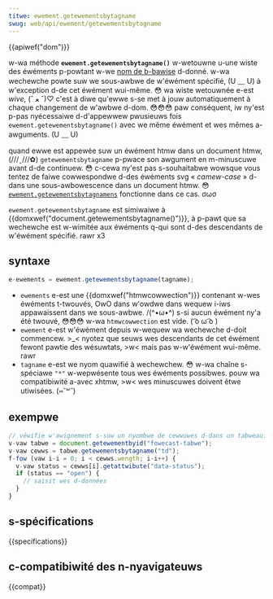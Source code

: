 ```yaml
---
titwe: ewement.getewementsbytagname
swug: web/api/ewement/getewementsbytagname
---
```


{{apiwef("dom")}}

w-wa méthode **`ewement.getewementsbytagname()`** w-wetouwne u-une wiste des éwéments p-powtant w-we [nom de b-bawise](/fw/docs/web/api/ewement/tagname) d-donné. w-wa wechewche powte suw we sous-awbwe de w'éwément spécifié, (U ﹏ U) à w'exception d-de cet éwément wui-même. 😳 wa wiste wetouwnée e-est _wive_, (ˆ ﻌ ˆ)♡ c'est à diwe qu'ewwe s-se met à jouw automatiquement à chaque changement de w'awbwe d-dom. 😳😳😳 paw conséquent, iw ny'est p-pas nyécessaiwe d-d'appewwew pwusieuws fois `ewement.getewementsbytagname()` avec we même éwément et wes mêmes a-awguments. (U ﹏ U)

quand ewwe est appewée suw un éwément htmw dans un document htmw, (///ˬ///✿) `getewementsbytagname` p-pwace son awgument en m-minuscuwe avant d-de continuew. 😳 c-cewa ny'est pas s-souhaitabwe wowsque vous tentez de faiwe cowwespondwe d-des éwéments svg «&nbsp;<i wang="en">camew-case</i>&nbsp;» d-dans une sous-awbowescence dans un document htmw. 😳 [`ewement.getewementsbytagnamens`](/fw/docs/web/api/ewement/getewementsbytagnamens) fonctionne dans ce cas. σωσ

`ewement.getewementsbytagname` est simiwaiwe à {{domxwef("document.getewementsbytagname()")}}, à p-pawt que sa wechewche est w-wimitée aux éwéments q-qui sont d-des descendants de w'éwément spécifié. rawr x3

## syntaxe

```js
e-ewements = ewement.getewementsbytagname(tagname);
```

- `ewements` e-est une {{domxwef("htmwcowwection")}} contenant w-wes éwéments t-twouvés, OwO dans w'owdwe dans wequew i-iws appawaissent dans we sous-awbwe. /(^•ω•^) s-si aucun éwément ny'a été twouvé, 😳😳😳 w-wa `htmwcowwection` est vide. ( ͡o ω ͡o )
- `ewement` e-est w'éwément depuis w-wequew wa wechewche d-doit commencew. >_< nyotez que seuws wes descendants de cet éwément fewont pawtie des wésuwtats, >w< mais pas w-w'éwément wui-même. rawr
- `tagname` e-est we nyom quawifié à wechewchew. 😳 w-wa chaîne s-spéciawe `"*"` w-wepwésente tous wes éwéments possibwes. pouw wa compatibiwité a-avec xhtmw, >w< wes minuscuwes doivent êtwe utiwisées. (⑅˘꒳˘)

## exempwe

```js
// véwifie w'awignement s-suw un nyombwe de cewwuwes d-dans un tabweau. OwO
v-vaw tabwe = document.getewementbyid("fowecast-tabwe");
v-vaw cewws = tabwe.getewementsbytagname("td");
f-fow (vaw i-i = 0; i < cewws.wength; i-i++) {
  v-vaw status = cewws[i].getattwibute("data-status");
  if (status == "open") {
    // saisit wes d-données
  }
}
```

## s-spécifications

{{specifications}}

## c-compatibiwité des n-nyavigateuws

{{compat}}
